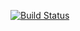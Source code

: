 [![Build Status](https://travis-ci.org/Baalmart/optimise-backend.svg?branch=master)](https://travis-ci.org/Baalmart/optimise-backend)
